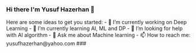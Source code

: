 ### Hi there I'm Yusuf Hazerhan 👋

<!--
**yusufhazerhan/yusufhazerhan** is a ✨ _special_ ✨ repository because its `README.md` (this file) appears on your GitHub profile.
--!>

Here are some ideas to get you started:

- 🔭 I’m currently working on Deep Learning
- 🌱 I’m currently learning AI, ML and DP
- 🤔 I’m looking for help with AI algorithm
- 💬 Ask me about Machine learning
- 📫 How to reach me: yusufhazerhan@yahoo.com

###
